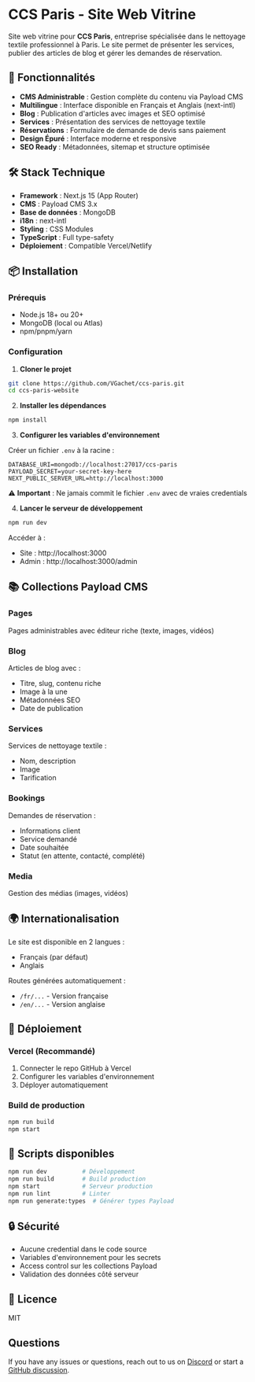 # CCS Paris - Site Web Vitrine

Site web vitrine pour **CCS Paris**, entreprise spécialisée dans le nettoyage textile professionnel à Paris. Le site permet de présenter les services, publier des articles de blog et gérer les demandes de réservation.

## 🚀 Fonctionnalités

- **CMS Administrable** : Gestion complète du contenu via Payload CMS
- **Multilingue** : Interface disponible en Français et Anglais (next-intl)
- **Blog** : Publication d'articles avec images et SEO optimisé
- **Services** : Présentation des services de nettoyage textile
- **Réservations** : Formulaire de demande de devis sans paiement
- **Design Épuré** : Interface moderne et responsive
- **SEO Ready** : Métadonnées, sitemap et structure optimisée

## 🛠 Stack Technique

- **Framework** : Next.js 15 (App Router)
- **CMS** : Payload CMS 3.x
- **Base de données** : MongoDB
- **i18n** : next-intl
- **Styling** : CSS Modules
- **TypeScript** : Full type-safety
- **Déploiement** : Compatible Vercel/Netlify

## 📦 Installation

### Prérequis

- Node.js 18+ ou 20+
- MongoDB (local ou Atlas)
- npm/pnpm/yarn

### Configuration

1. **Cloner le projet**
```bash
git clone https://github.com/VGachet/ccs-paris.git
cd ccs-paris-website
```

2. **Installer les dépendances**
```bash
npm install
```

3. **Configurer les variables d'environnement**

Créer un fichier `.env` à la racine :
```env
DATABASE_URI=mongodb://localhost:27017/ccs-paris
PAYLOAD_SECRET=your-secret-key-here
NEXT_PUBLIC_SERVER_URL=http://localhost:3000
```

⚠️ **Important** : Ne jamais commit le fichier `.env` avec de vraies credentials

4. **Lancer le serveur de développement**
```bash
npm run dev
```

Accéder à :
- Site : http://localhost:3000
- Admin : http://localhost:3000/admin

## 📚 Collections Payload CMS

### Pages
Pages administrables avec éditeur riche (texte, images, vidéos)

### Blog
Articles de blog avec :
- Titre, slug, contenu riche
- Image à la une
- Métadonnées SEO
- Date de publication

### Services
Services de nettoyage textile :
- Nom, description
- Image
- Tarification

### Bookings
Demandes de réservation :
- Informations client
- Service demandé
- Date souhaitée
- Statut (en attente, contacté, complété)

### Media
Gestion des médias (images, vidéos)

## 🌍 Internationalisation

Le site est disponible en 2 langues :
- Français (par défaut)
- Anglais

Routes générées automatiquement :
- `/fr/...` - Version française
- `/en/...` - Version anglaise

## 🚢 Déploiement

### Vercel (Recommandé)

1. Connecter le repo GitHub à Vercel
2. Configurer les variables d'environnement
3. Déployer automatiquement

### Build de production

```bash
npm run build
npm start
```

## 📝 Scripts disponibles

```bash
npm run dev          # Développement
npm run build        # Build production
npm start            # Serveur production
npm run lint         # Linter
npm run generate:types  # Générer types Payload
```

## 🔒 Sécurité

- Aucune credential dans le code source
- Variables d'environnement pour les secrets
- Access control sur les collections Payload
- Validation des données côté serveur

## 📄 Licence

MIT

## Questions

If you have any issues or questions, reach out to us on [Discord](https://discord.com/invite/payload) or start a [GitHub discussion](https://github.com/payloadcms/payload/discussions).
